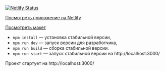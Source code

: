 [![Netlify Status](https://api.netlify.com/api/v1/badges/223a0f05-fd08-427f-ac8b-d0d9e5853f34/deploy-status)](https://app.netlify.com/sites/reliable-cupcake-b24b36/deploys)

[Посмотреть приложение на Netlify](https://reliable-cupcake-b24b36.netlify.app)

[Посмотреть макет](https://www.figma.com/file/JIg0DmA2yfcdZ6r7SLA5CK/Chat_yandex_practicum?node-id=1%3A600&t=vXgZxdWvvPtbXowW-1)

- `npm install` — установка стабильной версии,
- `npm run dev` — запуск версии для разработчика,
- `npm run build` — сборка стабильной версии.
- `npm run start` — запуск стабильной версии на http://localhost:3000/

Проект стартует на http://localhost:3000/
